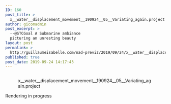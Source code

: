 ```yaml
---
ID: 160
post_title: >
  x__water__displacement_movement__190924__05__Variating_again.project
author: gicomadmin
post_excerpt: >
  --@STCGoal A Submarine ambiance
  picturing an unresting beauty
layout: post
permalink: >
  http://guillaumeisabelle.com/nad-previz/2019/09/24/x__water__displacement_movement__190924__05__variating_again-project/
published: true
post_date: 2019-09-24 14:17:43
---
```

<!-- wp:image {"id":161} --><figure class="wp-block-image">

<img src="http://guillaumeisabelle.com/nad-previz/wp-content/uploads/sites/19/2019/09/image-28-1024x583.png" alt="" class="wp-image-161" /><figcaption>x\_\_water\_\_displacement_movement\_\_190924\_\_05__Variating_again.project</figcaption></figure> <!-- /wp:image -->

<!-- wp:paragraph -->

Rendering in progress

<!-- /wp:paragraph -->

<!-- wp:image {"id":170} --><figure class="wp-block-image">

<img src="http://guillaumeisabelle.com/nad-previz/wp-content/uploads/sites/19/2019/09/image-31.png" alt="" class="wp-image-170" /></figure> <!-- /wp:image -->